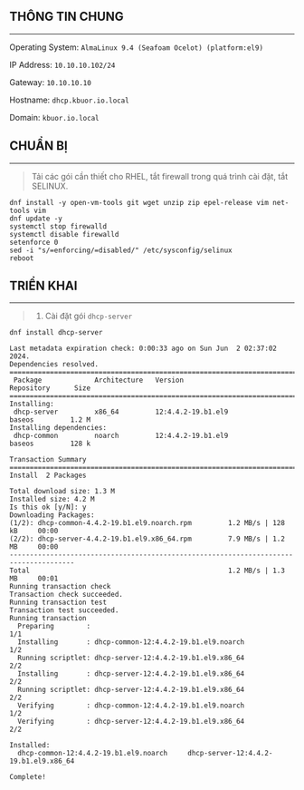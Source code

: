 ## THÔNG TIN CHUNG
---
Operating System: `AlmaLinux 9.4 (Seafoam Ocelot) (platform:el9)`

IP Address: `10.10.10.102/24`

Gateway: `10.10.10.10`

Hostname: `dhcp.kbuor.io.local`

Domain: `kbuor.io.local`

## CHUẨN BỊ
---
> Tải các gói cần thiết cho RHEL, tắt firewall trong quá trình cài đặt, tắt SELINUX.
```shell
dnf install -y open-vm-tools git wget unzip zip epel-release vim net-tools vim
dnf update -y
systemctl stop firewalld
systemctl disable firewalld
setenforce 0
sed -i "s/=enforcing/=disabled/" /etc/sysconfig/selinux
reboot
```

## TRIỂN KHAI
---
> 1. Cài đặt gói `dhcp-server`
```shell
dnf install dhcp-server
```
```shell
Last metadata expiration check: 0:00:33 ago on Sun Jun  2 02:37:02 2024.
Dependencies resolved.
======================================================================================
 Package             Architecture   Version                      Repository      Size
======================================================================================
Installing:
 dhcp-server         x86_64         12:4.4.2-19.b1.el9           baseos         1.2 M
Installing dependencies:
 dhcp-common         noarch         12:4.4.2-19.b1.el9           baseos         128 k

Transaction Summary
======================================================================================
Install  2 Packages

Total download size: 1.3 M
Installed size: 4.2 M
Is this ok [y/N]: y
Downloading Packages:
(1/2): dhcp-common-4.4.2-19.b1.el9.noarch.rpm         1.2 MB/s | 128 kB     00:00    
(2/2): dhcp-server-4.4.2-19.b1.el9.x86_64.rpm         7.9 MB/s | 1.2 MB     00:00    
--------------------------------------------------------------------------------------
Total                                                 1.2 MB/s | 1.3 MB     00:01     
Running transaction check
Transaction check succeeded.
Running transaction test
Transaction test succeeded.
Running transaction
  Preparing        :                                                              1/1 
  Installing       : dhcp-common-12:4.4.2-19.b1.el9.noarch                        1/2 
  Running scriptlet: dhcp-server-12:4.4.2-19.b1.el9.x86_64                        2/2 
  Installing       : dhcp-server-12:4.4.2-19.b1.el9.x86_64                        2/2 
  Running scriptlet: dhcp-server-12:4.4.2-19.b1.el9.x86_64                        2/2 
  Verifying        : dhcp-common-12:4.4.2-19.b1.el9.noarch                        1/2 
  Verifying        : dhcp-server-12:4.4.2-19.b1.el9.x86_64                        2/2 

Installed:
  dhcp-common-12:4.4.2-19.b1.el9.noarch     dhcp-server-12:4.4.2-19.b1.el9.x86_64    

Complete!
```
